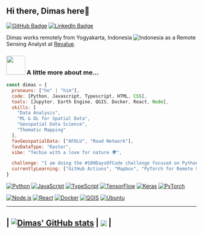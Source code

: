 ## Hi there, Dimas here👋
[![GitHub Badge](https://img.shields.io/github/followers/dimasmaulana99?style=social)](https://github.com/dimasmaulana99?tab=followers)
[![LinkedIn Badge](https://img.shields.io/badge/My-LinkedIn-blue)](https://www.linkedin.com/in/dimasmaulana99)

Dimas works remotely from Yogyakarta, Indonesia ![Indonesia](https://raw.githubusercontent.com/stevenrskelton/flag-icon/master/png/16/country-4x3/id.png "Indonesia") as a Remote Sensing Analyst at [Revalue](https://revalue.earth/).
### <img src="https://media4.giphy.com/media/v1.Y2lkPTc5MGI3NjExNDNnOGszYnY5amp5MWxueG45MHpieWNjNG5wMGV6MHpma2lwZTZ0YiZlcD12MV9pbnRlcm5hbF9naWZfYnlfaWQmY3Q9cw/LSG23wzclSytSfwUA2/giphy.gif" width="50"> A little more about me...

```javascript
const dimas = {
  pronouns: ["he" | "him"],
  code: [Python, Javascript, Typescript, HTML, CSS],
  tools: [Jupyter, Earth Engine, QGIS, Docker, React, Node],
  skills: [
    "Data Analysis",
    "ML & DL for Spatial Data",
    "Geospatial Data Science",
    "Thematic Mapping"
  ],
  favGeospatialData: ["AFOLU", "Road Network"],
  favDataType: "Raster",
  vibe: "Techie with a love for nature 🌍",

  challenge: "I am doing the #100DaysOfCode challenge focused on Python and Javascript",
  currentlyLearning: ["GitHub Actions", "Mapbox", "PyTorch for Remote Sensing", "RNNs", "Transformers"]
}
```

[![Python](https://img.shields.io/badge/Python-%233670A0.svg?style=for-the-badge&logo=Python&logoColor=ffdd54)](https://www.python.org/)
[![JavaScript](https://img.shields.io/badge/JavaScript-%23F7DF1E.svg?style=for-the-badge&logo=JavaScript&logoColor=black)](https://developer.mozilla.org/en-US/docs/Web/JavaScript)
[![TypeScript](https://img.shields.io/badge/TypeScript-%233178C6.svg?style=for-the-badge&logo=TypeScript&logoColor=white)](https://www.typescriptlang.org/)
[![TensorFlow](https://img.shields.io/badge/TensorFlow-%23FF6F00.svg?style=for-the-badge&logo=TensorFlow&logoColor=white)](https://www.tensorflow.org/)
[![Keras](https://img.shields.io/badge/Keras-%23D00000.svg?style=for-the-badge&logo=Keras&logoColor=white)](https://keras.io/)
[![PyTorch](https://img.shields.io/badge/PyTorch-%23EE4C2C.svg?style=for-the-badge&logo=PyTorch&logoColor=white)](https://pytorch.org/)

[![Node.js](https://img.shields.io/badge/Node.js-%23339933.svg?style=for-the-badge&logo=Node.js&logoColor=white)](https://nodejs.org/)
[![React](https://img.shields.io/badge/React-%2361DAFB.svg?style=for-the-badge&logo=React&logoColor=black)](https://react.dev/)
[![Docker](https://img.shields.io/badge/Docker-%230db7ed.svg?style=for-the-badge&logo=Docker&logoColor=white)](https://www.docker.com/)
[![QGIS](https://img.shields.io/badge/QGIS-%23589933.svg?style=for-the-badge&logo=QGIS&logoColor=white)](https://qgis.org/)
[![Ubuntu](https://img.shields.io/badge/Ubuntu-%23E95420.svg?style=for-the-badge&logo=Ubuntu&logoColor=white&color=blueviolet)](https://ubuntu.com/)

---
| <a href="https://github.com/anuraghazra/github-readme-stats"><img align="center" src="https://github-readme-stats.vercel.app/api?username=dimasmaulana99&show_icons=true&include_all_commits=true&theme=react&hide_border=true&rank_icon=percentile&custom_title=Dimas%27+GitHub+Stats" alt="Dimas' GitHub stats" /></a> | <a href="https://github.com/anuraghazra/github-readme-stats"><img align="center" src="https://github-readme-stats.vercel.app/api/top-langs/?username=dimasmaulana99&layout=compact&theme=react&langs_count=5&hide=go,html,css,tex&hide_border=true" /></a> |
---
